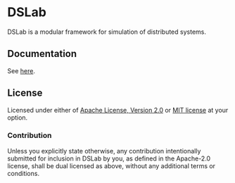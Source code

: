 # DSLab

DSLab is a modular framework for simulation of distributed systems.

## Documentation

See [here](https://osukhoroslov.github.io/dslab/docs/dslab_compute/index.html).

## License

Licensed under either of [Apache License, Version 2.0](LICENSE-APACHE) or [MIT license](LICENSE-MIT) at your option.

### Contribution

Unless you explicitly state otherwise, any contribution intentionally submitted for inclusion in DSLab by you,
as defined in the Apache-2.0 license, shall be dual licensed as above, without any additional terms or conditions.
